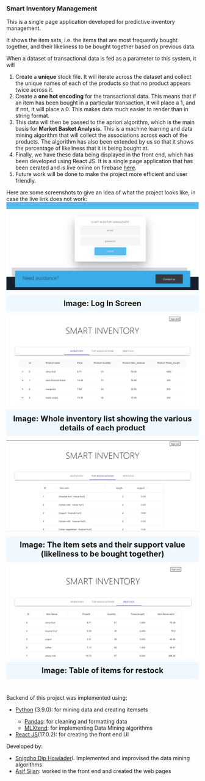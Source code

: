 <h3>Smart Inventory Management</h3>
<div>
    <p>
        This is a single page application developed for predictive inventory management. 
    </p>    
    <p>
        It shows the item sets, i.e. the items that are most frequently bought together, and their likeliness to be bought together based on previous data.
    </p>
    <p>
        When a dataset of transactional data is fed as a parameter to this system, it will
        <ol>
            <li>Create a <strong>unique</strong> stock file. It will iterate across the dataset and collect the unique names of each of the products so that no product appears twice across it.</li>
            <li>Create a <strong>one hot encoding</strong> for the transactional data. This means that if an item has been bought in a particular transaction, it will place a 1, and if not, it will place a 0. This makes data much easier to render than in string format. </li>
            <li>This data will then be passed to the apriori algorithm, which is the main basis for <strong>Market Basket Analysis.</strong> This is a machine learning and data mining algorithm that will collect the associations across each of the products. The algorithm has also been extended by us so that it shows the percentage of likeliness that it is being bought at.</li>
            <li>Finally, we have these data being displayed in the front end, which has been developed using React JS. It is a single page application that has been cerated and is live online on firebase <a href="https://auth-dev-6fa29.web.app">here</a>.</li>
            <li>Future work will be done to make the project more efficient and user friendly.</li>
        </ol>
    </p>
</div>
<div>
    Here are some screenshots to give an idea of what the project looks like, in case the live link does not work:
    <div style="margin: 0 auto">
        <div>
            <img src="./screenshots/1.png"/>
            <div style="text-align:center; font-size:20px;font-weight:bold;background-color:aliceblue;padding:10px;margin:10px auto;">Image: Log In Screen</div>
        </div>
        <div>
            <img src="./screenshots/2.png"/>
            <div style="text-align:center; font-size:20px;font-weight:bold;background-color:aliceblue;padding:10px;margin:10px auto;">Image: Whole inventory list showing the various details of each product</div>
        </div>
        <div>
            <img src="./screenshots/3.png"/>
            <div style="text-align:center; font-size:20px;font-weight:bold;background-color:aliceblue;padding:10px;margin:10px auto;">Image: The item sets and their support value (likeliness to be bought together)</div>
        </div>
        <div>
            <img src="./screenshots/4.png"/>
            <div style="text-align:center; font-size:20px;font-weight:bold;background-color:aliceblue;padding:10px;margin:10px auto;">Image: Table of items for restock</div>
        </div>
    </div>
</div>
</br>
<div>
    <p>
        Backend of this project was implemented using:
        <ul>
            <li><a href="https://www.python.org/">Python</a> (3.9.0): for mining data and creating itemsets</li>
            <ul>
                <li><a href="https://pandas.pydata.org/">Pandas</a>: for cleaning and formatting data</li>
                <li><a href="http://rasbt.github.io/mlxtend">MLXtend</a>: for implementing Data Mining algorithms</li>
            </ul>
            <li><a href="https://reactjs.org/">React JS</a>(17.0.2): for creating the front end UI</li>
        </ul>
    </p>
    <p>
        Developed by: 
        <ul>
            <li><a href="https://github.com/snigdho611">Snigdho Dip Howlader</a>L Implemented and improvised the data mining algorithms </li>
            <li><a href="https://github.com/asifsijan">Asif Sijan</a>: worked in the front end and created the web pages</li>
        </ul>
    </p>
</div>
